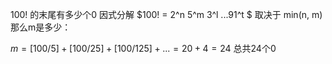 100! 的末尾有多少个0
因式分解 $100! = 2^n 5^m 3^l ...91^t $
取决于 min(n, m)
那么m是多少：

$m = [100/5] + [100/25] + [100/125] + ... = 20 + 4 = 24$ 总共24个0
